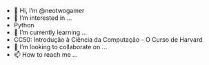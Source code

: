 - 👋 Hi, I’m @neotwogamer
- 👀 I’m interested in ...
- Python
- 🌱 I’m currently learning ...
- CC50: Introdução à Ciência da Computação - O Curso de Harvard
- 💞️ I’m looking to collaborate on ...
- 📫 How to reach me ...

<!---
neotwogamer/neotwogamer is a ✨ special ✨ repository because its `README.md` (this file) appears on your GitHub profile.
You can click the Preview link to take a look at your changes.
--->
